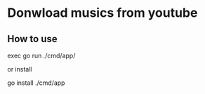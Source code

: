 # Donwload musics from youtube



## How to use 

exec go run ./cmd/app/ 

or  install 

go install ./cmd/app
